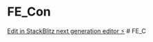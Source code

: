 # FE_Con

[Edit in StackBlitz next generation editor ⚡️](https://stackblitz.com/~/github.com/FE-Vini/FE_con)
#   F E _ C  
 